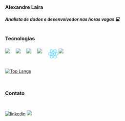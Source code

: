 ### Alexandre Laira
##### Analista de dados e desenvolvedor nas horas vagas 💻
#

### Tecnologias
###

<div style='display: flex'>
<img src="https://cdn.jsdelivr.net/gh/devicons/devicon/icons/html5/html5-original.svg" width='35px' />
<img src="https://cdn.jsdelivr.net/gh/devicons/devicon/icons/css3/css3-original.svg" width='35px'/>
<img src="https://cdn.jsdelivr.net/gh/devicons/devicon/icons/javascript/javascript-original.svg" width='35px'/>
<img src="https://cdn.jsdelivr.net/gh/devicons/devicon/icons/python/python-original.svg" width='35px'/>
<img src="https://github.com/devicons/devicon/blob/v2.15.1/icons/react/react-original.svg" width='35px'/>
<img src="https://cdn.jsdelivr.net/gh/devicons/devicon/icons/sass/sass-original.svg" width='35px'/>
 </div>      
<br>

[![Top Langs](https://github-readme-stats.vercel.app/api/top-langs/?username=alexandrelaira&hide=hack,php&theme=onedark&layout=compact)](https://github.com/alexandrelaira/github-readme-stats)

<br>

### Contato
<br>

[![linkedin](https://img.shields.io/badge/LinkedIn-0077B5?style=for-the-badge&logo=linkedin&logoColor=white
)](https://www.linkedin.com/in/alexandrelaira/)
<a href = "mailto:contato@alexandrelaira "><img src="https://img.shields.io/badge/Gmail-D14836?style=for-the-badge&logo=gmail&logoColor=white" target="_blank"></a>
